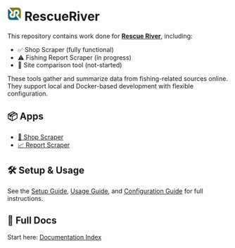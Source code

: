 # ![RescueRiver logo](assets/images/RescueRiverLogo.png) RescueRiver

This repository contains work done for **[Rescue River](https://rescueriver.com/)**, including:

- ✅ Shop Scraper (fully functional)
- ⚠️ Fishing Report Scraper (in progress)
- 🛑 Site comparison tool (not-started)

These tools gather and summarize data from fishing-related sources online.  
They support local and Docker-based development with flexible configuration.

## 📦 Apps

- [🛒 Shop Scraper](docs/overview.md#-shop-scraper)
- [📈 Report Scraper](docs/overview.md#-report-scraper-in-progress)

## 🛠️ Setup & Usage

See the [Setup Guide](docs/setup.md), [Usage Guide](docs/usage.md), and [Configuration Guide](docs/config.md) for full instructions.

## 📖 Full Docs

Start here: [Documentation Index](docs/index.md)
